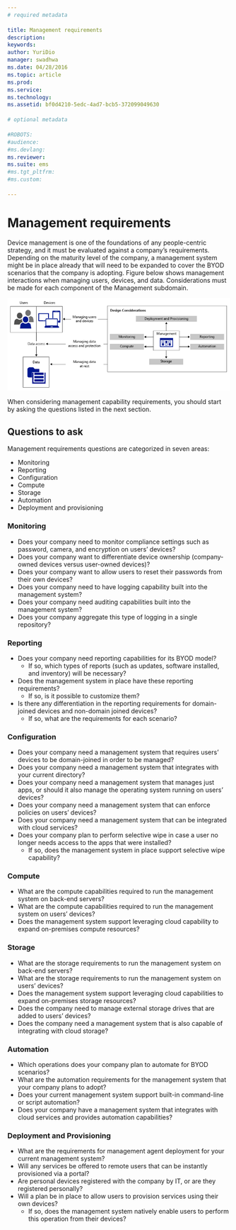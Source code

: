 ```yaml
---
# required metadata

title: Management requirements
description:
keywords:
author: YuriDio
manager: swadhwa
ms.date: 04/28/2016
ms.topic: article
ms.prod:
ms.service:
ms.technology:
ms.assetid: bf0d4210-5edc-4ad7-bcb5-372099049630

# optional metadata

#ROBOTS:
#audience:
#ms.devlang:
ms.reviewer: 
ms.suite: ems
#ms.tgt_pltfrm:
#ms.custom:

---
```


# Management requirements

Device management is one of the foundations of any people-centric strategy, and it must be evaluated against a company’s requirements. Depending on the maturity level of the company, a management system might be in place already that will need to be expanded to cover the BYOD scenarios that the company is adopting. Figure below shows management interactions when managing users, devices, and data. Considerations must be made for each component of the Management subdomain.

![Management requirements](./media/BYOD_Figure4.png)

When considering management capability requirements, you should start by asking the questions listed in the next section.

## Questions to ask

Management requirements questions are categorized in seven areas:

- Monitoring
- Reporting
- Configuration
- Compute
- Storage
- Automation
- Deployment and provisioning


### Monitoring

- Does your company need to monitor compliance settings such as password, camera, and encryption on users’ devices?
- Does your company want to differentiate device ownership (company-owned devices versus user-owned devices)?
- Does your company want to allow users to reset their passwords from their own devices?
- Does your company need to have logging capability built into the management system?
- Does your company need auditing capabilities built into the management system?
- Does your company aggregate this type of logging in a single repository?

### Reporting

- Does your company need reporting capabilities for its BYOD model?
	- If so, which types of reports (such as updates, software installed, and inventory) will be necessary?
- Does the management system in place have these reporting requirements?
	- If so, is it possible to customize them?
- Is there any differentiation in the reporting requirements for domain-joined devices and non-domain joined devices?
	- If so, what are the requirements for each scenario?

### Configuration

- Does your company need a management system that requires users’ devices to be domain-joined in order to be managed?
- Does your company need a management system that integrates with your current directory?
- Does your company need a management system that manages just apps, or should it also manage the operating system running on users’ devices?
- Does your company need a management system that can enforce policies on users’ devices?
- Does your company need a management system that can be integrated with cloud services?
- Does your company plan to perform selective wipe in case a user no longer needs access to the apps that were installed?
	- If so, does the management system in place support selective wipe capability?

### Compute

- What are the compute capabilities required to run the management system on back-end servers?
- What are the compute capabilities required to run the management system on users’ devices?
- Does the management system support leveraging cloud capability to expand on-premises compute resources?

### Storage

- What are the storage requirements to run the management system on back-end servers?
- What are the storage requirements to run the management system on users’ devices?
- Does the management system support leveraging cloud capabilities to expand on-premises storage resources?
- Does the company need to manage external storage drives that are added to users’ devices?
- Does the company need a management system that is also capable of integrating with cloud storage?

### Automation

- Which operations does your company plan to automate for BYOD scenarios?
- What are the automation requirements for the management system that your company plans to adopt?
- Does your current management system support built-in command-line or script automation?
- Does your company have a management system that integrates with cloud services and provides automation capabilities?

### Deployment and Provisioning

- What are the requirements for management agent deployment for your current management system?
- Will any services be offered to remote users that can be instantly provisioned via a portal?
- Are personal devices registered with the company by IT, or are they registered personally?
- Will a plan be in place to allow users to provision services using their own devices?
	- If so, does the management system natively enable users to perform this operation from their devices?

